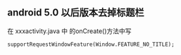  
 ## android 5.0 以后版本去掉标题栏
 
 在 xxxactivity.java 中 的onCreate()方法中写
 ```
 supportRequestWindowFeature(Window.FEATURE_NO_TITLE);
 ```
 